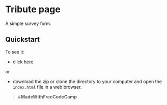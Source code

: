 # Tribute page

A simple survey form.

## Quickstart

To see it:
* click [here](https://patriciarrsilva.github.io/Survey-form/)

or
* download the zip or clone the directory to your computer and open the `index.html` file in a web browser.

> #**MadeWithFreeCodeCamp**